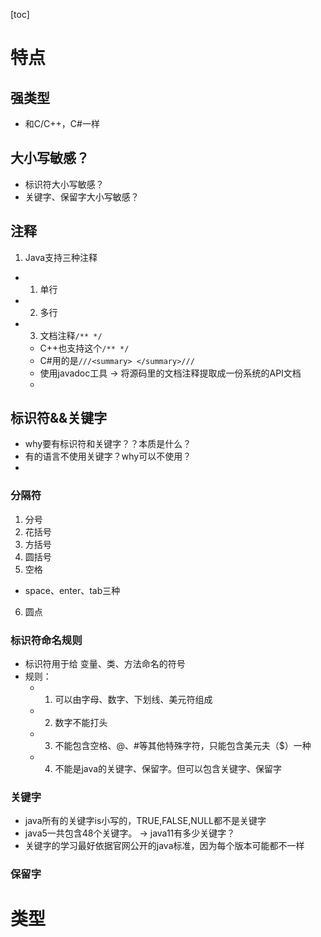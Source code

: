 [toc]


# 特点
## 强类型
- 和C/C++，C#一样


## 大小写敏感？
- 标识符大小写敏感？
- 关键字、保留字大小写敏感？

## 注释
1. Java支持三种注释
- 1. 单行
- 2. 多行
- 3. 文档注释```/** */``` 
	- C++也支持这个```/** */```
	- C#用的是```///<summary> </summary>///```
	- 使用javadoc工具 -> 将源码里的文档注释提取成一份系统的API文档
	- 
## 标识符&&关键字
- why要有标识符和关键字？？本质是什么？
- 有的语言不使用关键字？why可以不使用？
- 
### 分隔符
1. 分号
2. 花括号
3. 方括号
4. 圆括号
5. 空格
- space、enter、tab三种
6. 圆点
### 标识符命名规则
- 标识符用于给 变量、类、方法命名的符号
- 规则：
	- 1. 可以由字母、数字、下划线、美元符组成
	- 2. 数字不能打头
	- 3. 不能包含空格、@、#等其他特殊字符，只能包含美元夫（$）一种
	- 4. 不能是java的关键字、保留字。但可以包含关键字、保留字

### 关键字
- java所有的关键字is小写的，TRUE,FALSE,NULL都不是关键字
- java5一共包含48个关键字。 -> java11有多少关键字？
- 关键字的学习最好依据官网公开的java标准，因为每个版本可能都不一样
### 保留字

# 类型
